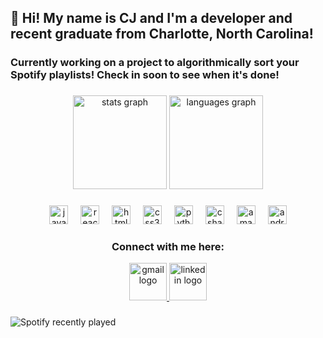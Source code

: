 <h2 align="left">👋 Hi! My name is CJ and I'm a developer and recent graduate from Charlotte, North Carolina!</h2>
<h3 align="left">Currently working on a project to algorithmically sort your Spotify playlists! Check in soon to see when it's done!</h3>

###

<div align="center">
  <img src="https://github-readme-stats.vercel.app/api?username=CJDAutorio&hide_title=false&hide_rank=false&show_icons=true&include_all_commits=true&count_private=true&disable_animations=false&theme=dracula&locale=en&hide_border=false" height="150" alt="stats graph"  />
  <img src="https://github-readme-stats.vercel.app/api/top-langs?username=CJDAutorio&locale=en&hide_title=false&layout=compact&card_width=320&langs_count=5&theme=dracula&hide_border=false" height="150" alt="languages graph"  />
</div>

###

<div align="center">
  <img src="https://cdn.jsdelivr.net/gh/devicons/devicon/icons/javascript/javascript-original.svg" height="30" alt="javascript logo"  />
  <img width="12" />
  <img src="https://cdn.jsdelivr.net/gh/devicons/devicon/icons/react/react-original.svg" height="30" alt="react logo"  />
  <img width="12" />
  <img src="https://cdn.jsdelivr.net/gh/devicons/devicon/icons/html5/html5-original.svg" height="30" alt="html5 logo"  />
  <img width="12" />
  <img src="https://cdn.jsdelivr.net/gh/devicons/devicon/icons/css3/css3-original.svg" height="30" alt="css3 logo"  />
  <img width="12" />
  <img src="https://cdn.jsdelivr.net/gh/devicons/devicon/icons/python/python-original.svg" height="30" alt="python logo"  />
  <img width="12" />
  <img src="https://cdn.jsdelivr.net/gh/devicons/devicon/icons/csharp/csharp-original.svg" height="30" alt="csharp logo"  />
  <img width="12" />
  <img src="https://cdn.jsdelivr.net/gh/devicons/devicon/icons/amazonwebservices/amazonwebservices-original.svg" height="30" alt="amazonwebservices logo"  />
  <img width="12" />
  <img src="https://cdn.jsdelivr.net/gh/devicons/devicon/icons/android/android-original.svg" height="30" alt="android logo"  />
</div>

###

<div align="center">
  <h3>Connect with me here:</h3>
  <a href="mailto: cjdautorioalt@gmail.com" target="_blank">
    <img src="https://img.icons8.com/?size=512&id=P7UIlhbpWzZm&format=png" height="60" alt="gmail logo"  />
  </a>
  <a href="https://www.linkedin.com/in/cj-dautorio/" target="_blank">
    <img src="https://img.icons8.com/?size=512&id=13930&format=png" height="60" alt="linkedin logo"  />
  </a>
</div>

###

![Spotify recently played](https://spotify-recently-played-readme.vercel.app/api?user=struggle__&unique={true|1|on|yes})
